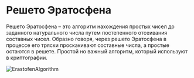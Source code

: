 # Решето Эратосфена
Решето Эратосфена – это алгоритм нахождения простых чисел до заданного натурального числа путем постепенного отсеивания составных чисел. Образно говоря, через решето Эратосфена в процессе его тряски проскакивают составные числа, а простые остаются в решете.
Простой но важный алгоритм, который используют в криптографии.

![ErastofenAlgorithm](https://younglinux.info/python/task/images/sieve.png)
